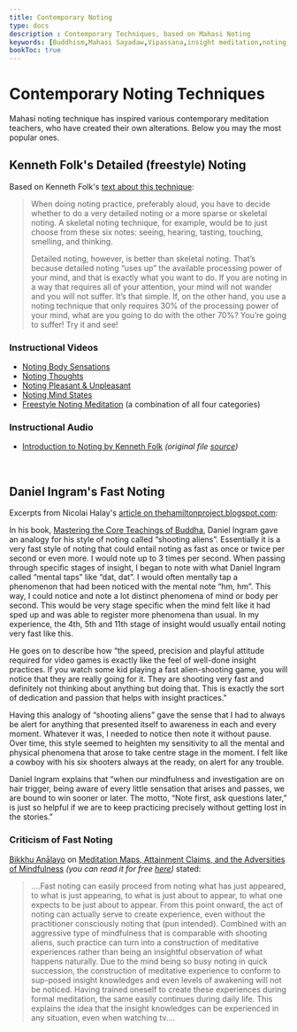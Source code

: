 ```yaml
---
title: Contemporary Noting
type: docs
description : Contemporary Techniques, based on Mahasi Noting
keywords: [Buddhism,Mahasi Sayadaw,Vipassana,insight meditation,noting,freestyle noting, Kenneth Folk] 
bookToc: true
---
```


# Contemporary Noting Techniques

Mahasi noting technique has inspired various contemporary meditation teachers, who have created their own alterations. Below you may the most popular ones.

## Kenneth Folk's Detailed (freestyle) Noting

Based on Kenneth Folk's [text about this technique](http://kennethfolkdharma.com/2016/08/detailed-noting-is-better/):

> When doing noting practice, preferably aloud, you have to decide whether to do a very detailed noting or a more sparse or skeletal noting. A skeletal noting technique, for example, would be to just choose from these six notes: seeing, hearing, tasting, touching, smelling, and thinking.
> 
> Detailed noting, however, is better than skeletal noting. That’s because detailed noting “uses up” the available processing power of your mind, and that is exactly what you want to do. If you are noting in a way that requires all of your attention, your mind will not wander and you will not suffer. It’s that simple. If, on the other hand, you use a noting technique that only requires 30% of the processing power of your mind, what are you going to do with the other 70%? You’re going to suffer! Try it and see!

### Instructional Videos

- [Noting Body Sensations](https://www.youtube.com/watch?v=BgBAIHoc69s)
- [Noting Thoughts](https://www.youtube.com/watch?v=0B_Jdu8k-OE)
- [Noting Pleasant & Unpleasant](https://www.youtube.com/watch?v=Jib-fuJOvYo)
- [Noting Mind States](https://www.youtube.com/watch?v=TvXij9B5xoQ)
- [Freestyle Noting Meditation](https://www.youtube.com/watch?v=0-58IoZMNss) (a combination of all four categories)

### Instructional Audio

- [Introduction to Noting by Kenneth Folk](https://mahasivipassana.com/downloads/audio/kenneth-folk-noting.mp3) *(original file [source](https://ericgatleymeditation.blogspot.com/2016/01/vipassana-or-insight-meditation-mahasi.html))*


&nbsp;
## Daniel Ingram's Fast Noting

Excerpts from Nicolai Halay's [article on thehamiltonproject.blogspot.com](https://thehamiltonproject.blogspot.com/p/contact-details.html):

In his book, [Mastering the Core Teachings of Buddha](https://www.mctb.org/mctb2/table-of-contents), Daniel Ingram gave an analogy for his style of noting called “shooting aliens”. Essentially it is a very fast style of noting that could entail noting as fast as once or twice per second or even more. I would note up to 3 times per second. When passing through specific stages of insight, I began to note with what Daniel Ingram called “mental taps” like “dat, dat”. I would often mentally tap a phenomenon that had been noticed with the mental note “hm, hm”. This way, I could notice and note a lot distinct phenomena of mind or body per second. This would be very stage specific when the mind felt like it had sped up and was able to register more phenomena than usual. In my experience, the 4th, 5th and 11th stage of insight would usually entail noting very fast like this.

He goes on to describe how “the speed, precision and playful attitude required for video games is exactly like the feel of well-done insight practices. If you watch some kid playing a fast alien-shooting game, you will notice that they are really going for it. They are shooting very fast and definitely not thinking about anything but doing that. This is exactly the sort of dedication and passion that helps with insight practices." 

Having this analogy of “shooting aliens” gave the sense that I had to always be alert for anything that presented itself to awareness in each and every moment. Whatever it was, I needed to notice then note it without pause. Over time, this style seemed to heighten my sensitivity to all the mental and physical phenomena that arose to take centre stage in the moment. I felt like a cowboy with his six shooters always at the ready, on alert for any trouble. 

Daniel Ingram explains that “when our mindfulness and investigation are on hair trigger, being aware of every little sensation that arises and passes, we are bound to win sooner or later. The motto, “Note first, ask questions later,” is just so helpful if we are to keep practicing precisely without getting lost in the stories."

### Criticism of Fast Noting

[Bikkhu Anālayo](https://en.wikipedia.org/wiki/Bhikkhu_Analayo) on [Meditation Maps, Attainment Claims, and the Adversities of Mindfulness](https://link.springer.com/article/10.1007/s12671-020-01389-4) *(you can read it for free [here](https://link.springer.com/epdf/10.1007/s12671-020-01389-4?sharing_token=QU2HkVicBePIf9enJ0tt5_e4RwlQNchNByi7wbcMAY47x1VhedA-AEnhCxOme0OeovhpGnOC3knuIuO6FN8vuUli00-N35lT8UKCMzDL77uziXm-hXd-UkXpkfeORz7yEWmycgculmjmMmv6FwsSlg2Rxwzi6xev4h5zLjcNUXY%3D))* stated:

> ....Fast noting can easily proceed from noting what has just appeared, to what is just appearing, to what is just about to appear, to what one expects to be just about to appear. From this point onward, the act of noting can actually serve to create experience, even without the practitioner consciously noting that (pun intended). Combined with an aggressive type of mindfulness that is comparable with shooting aliens, such practice can turn into a construction of meditative experiences rather than being an insightful observation of what happens naturally. Due to the mind being so busy noting in quick succession, the construction of meditative experience to conform to sup-posed insight knowledges and even levels of awakening will not be noticed. Having trained oneself to create these experiences during formal meditation, the same easily continues during daily life. This explains the idea that the insight knowledges can be experienced in any situation, even when watching tv....